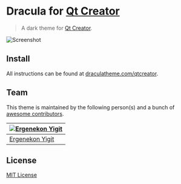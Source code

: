 # Dracula for [Qt Creator](http://qt.io/ide)

> A dark theme for [Qt Creator](http://qt.io/ide).

![Screenshot](https://draculatheme.com/assets/img/screenshots/qtcreator.png)

## Install

All instructions can be found at [draculatheme.com/qtcreator](https://draculatheme.com/qtcreator).

## Team

This theme is maintained by the following person(s) and a bunch of [awesome contributors](https://github.com/dracula/qtcreator/graphs/contributors).

[![Ergenekon Yigit](https://avatars1.githubusercontent.com/u/7110136?v=3&s=70)](https://github.com/ergenekonyigit) |
--- |
[Ergenekon Yigit](https://github.com/ergenekonyigit) |

## License

[MIT License](./LICENSE)
